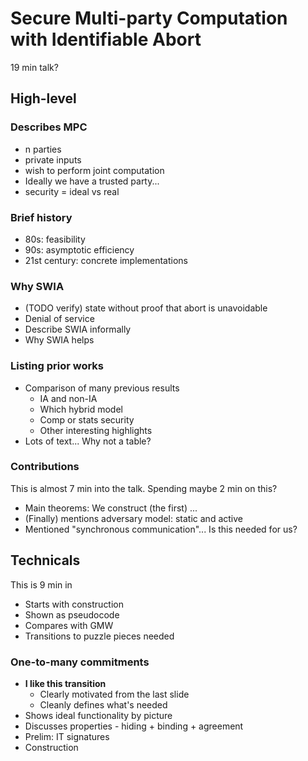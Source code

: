 # Secure Multi-party Computation with Identifiable Abort

19 min talk?

## High-level

### Describes MPC

* n parties
* private inputs
* wish to perform joint computation
* Ideally we have a trusted party...
* security = ideal vs real

### Brief history

* 80s: feasibility
* 90s: asymptotic efficiency
* 21st century: concrete implementations

### Why SWIA

* (TODO verify) state without proof that abort is unavoidable
* Denial of service
* Describe SWIA informally
* Why SWIA helps

### Listing prior works

* Comparison of many previous results
	* IA and non-IA
	* Which hybrid model
	* Comp or stats security
	* Other interesting highlights
* Lots of text... Why not a table?

### Contributions

This is almost 7 min into the talk.
Spending maybe 2 min on this?

* Main theorems: We construct (the first) ...
* (Finally) mentions adversary model: static and active
* Mentioned "synchronous communication"... Is this needed for us?

## Technicals

This is 9 min in

* Starts with construction
* Shown as pseudocode
* Compares with GMW
* Transitions to puzzle pieces needed

### One-to-many commitments

* **I like this transition**
	* Clearly motivated from the last slide
	* Cleanly defines what's needed
* Shows ideal functionality by picture
* Discusses properties - hiding + binding + agreement
* Prelim: IT signatures
* Construction




